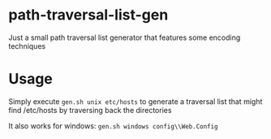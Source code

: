 # path-traversal-list-gen

Just a small path traversal list generator that features some encoding techniques

# Usage

Simply execute `gen.sh unix etc/hosts` to generate a traversal list that might find /etc/hosts by traversing back the directories

It also works for windows: `gen.sh windows config\\Web.Config`

